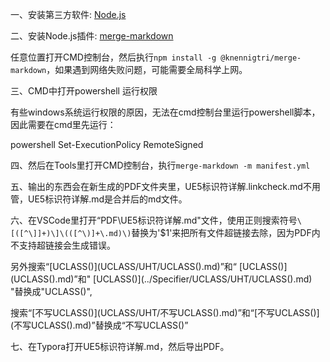 一、安装第三方软件: [Node.js](https://nodejs.org/zh-cn)

二、安装Node.js插件: [merge-markdown](https://github.com/knennigtri/merge-markdown)

任意位置打开CMD控制台，然后执行`npm install -g @knennigtri/merge-markdown`，如果遇到网络失败问题，可能需要全局科学上网。

三、CMD中打开powershell 运行权限

有些windows系统运行权限的原因，无法在cmd控制台里运行powershell脚本，因此需要在cmd里先运行：

powershell Set-ExecutionPolicy RemoteSigned

四、然后在Tools里打开CMD控制台，执行`merge-markdown -m manifest.yml`

五、输出的东西会在新生成的PDF文件夹里，UE5标识符详解.linkcheck.md不用管，UE5标识符详解.md是合并后的md文件。

六、在VSCode里打开“PDF\UE5标识符详解.md"文件，使用正则搜索符号`\[([^\]]+)\]\(([^\)]+\.md)\)`替换为'$1'来把所有文件超链接去除，因为PDF内不支持超链接会生成错误。

另外搜索“\[UCLASS()](UCLASS/UHT/UCLASS().md)”和“ \[UCLASS()](UCLASS().md)”和" \[UCLASS()](../Specifier/UCLASS/UHT/UCLASS().md) "替换成"UCLASS()",

搜索“\[不写UCLASS()](UCLASS/UHT/不写UCLASS().md)”和“\[不写UCLASS()](不写UCLASS().md)”替换成“不写UCLASS()”

七、在Typora打开UE5标识符详解.md，然后导出PDF。

